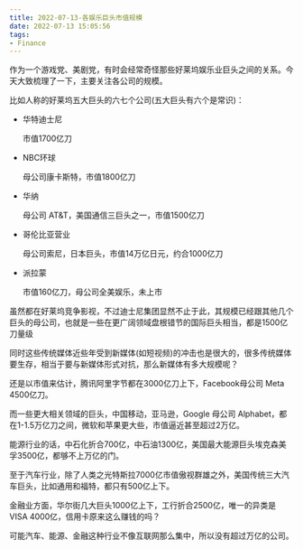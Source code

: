 ```yaml
---
title: 2022-07-13-各娱乐巨头市值规模
date: 2022-07-13 15:05:56
tags:
- Finance
---
```

作为一个游戏党、美剧党，有时会经常奇怪那些好莱坞娱乐业巨头之间的关系。今天大致梳理了一下，主要关注各公司的规模。

比如人称的好莱坞五大巨头的六七个公司(五大巨头有六个是常识)：

*   华特迪士尼

    市值1700亿刀

*   NBC环球

    母公司康卡斯特，市值1800亿刀

*   华纳

    母公司 AT&T，美国通信三巨头之一，市值1500亿刀

*   哥伦比亚营业

    母公司索尼，日本巨头，市值14万亿日元，约合1000亿刀

*   派拉蒙

    市值160亿刀，母公司全美娱乐，未上市

虽然都在好莱坞竞争影视，不过迪士尼集团显然不止于此，其规模已经跟其他几个巨头的母公司，也就是一些在更广阔领域盘根错节的国际巨头相当，都是1500亿刀量级

同时这些传统媒体近些年受到新媒体(如短视频)的冲击也是很大的，很多传统媒体要生存，相当于要与新媒体形式对抗，那么新媒体有多大规模呢？

还是以市值来估计，腾讯阿里字节都在3000亿刀上下，Facebook母公司 Meta 4500亿刀。

而一些更大相关领域的巨头，中国移动，亚马逊，Google 母公司 Alphabet，都在1-1.5万亿刀之间，微软和苹果更大些，市值逼近甚至超过2万亿。

能源行业的话，中石化折合700亿，中石油1300亿，美国最大能源巨头埃克森美孚3500亿，都够不上万亿的门。

至于汽车行业，除了人类之光特斯拉7000亿市值傲视群雄之外，美国传统三大汽车巨头，比如通用和福特，都只有500亿上下。

金融业方面，华尔街几大巨头1000亿上下，工行折合2500亿，唯一的异类是 VISA 4000亿，信用卡原来这么赚钱的吗？

可能汽车、能源、金融这种行业不像互联网那么集中，所以没有超过万亿的公司。
